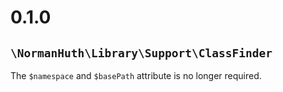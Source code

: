 # 0.1.0

## `\NormanHuth\Library\Support\ClassFinder`

The `$namespace` and `$basePath` attribute is no longer required.
